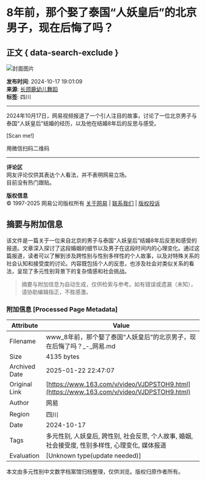 # 8年前，那个娶了泰国“人妖皇后”的北京男子，现在后悔了吗？

## 正文 { data-search-exclude }


![封面图片](https://nimg.ws.126.net/?url=http%3A%2F%2Fvideoimg.ws.126.net%2Fcover%2F20241017%2FSY7yuqXUr_cover.jpg&thumbnail=668y375&quality=95&type=jpg)

**发布时间**: 2024-10-17 19:01:09  
**来源**: [长颈鹿幼儿舞蹈](https://www.163.com/dy/media/T1703646348601.html)  
**标签**: 四川  

---

2024年10月17日，网易视频报道了一个引人注目的故事，讨论了一位北京男子与泰国“人妖皇后”结婚的经历，以及他在结婚8年后的反思与感受。

[Scan me!]

用微信扫码二维码

---

**评论区**  
网友评论仅供其表达个人看法，并不表明网易立场。  
目前没有热门跟贴。

**版权信息**  
© 1997-2025 网易公司版权所有 [关于网易](https://corp.163.com/) | [联系我们](https://corp.163.com/gb/contactus.html) | [版权投诉](https://corp.163.com/special/008397U0/reporting_infringements.html) 
<!-- tcd_original_link https://www.163.com/v/video/VJDPSTOH9.html -->


## 摘要与附加信息

<!-- tcd_abstract -->
该文件是一篇关于一位来自北京的男子与泰国“人妖皇后”结婚8年后反思和感受的报道。文章深入探讨了这段婚姻的细节以及男子在这段时间内的心理变化。通过这篇报道，读者可以了解到涉及跨性别与性别多样性的个人故事，以及对特殊关系的社会认知和接受度的讨论。内容既包括个人的反思，也涉及社会对类似关系的看法，呈现了多元性别背景下的复杂情感和社会挑战。
<!-- tcd_abstract_end -->

> 摘要与附加信息为自动生成，仅供检索与参考。如有错误或遗漏（未知），请协助编辑指正，不胜感激。

### 附加信息 [Processed Page Metadata]

| Attribute       | Value                                  |
|-----------------|----------------------------------------|
| Filename        | www_8年前，那个娶了泰国“人妖皇后”的北京男子，现在后悔了吗？_-_网易.md                             |
| Size            | 4135 bytes                           |
| Archived Date   | 2025-01-22 22:47:07                             |
| Original Link   | [https://www.163.com/v/video/VJDPSTOH9.html](https://www.163.com/v/video/VJDPSTOH9.html)                       |
| Author          | 网易                               |
| Region          | 四川                               |
| Date            | 2024-10-17                                 |
| Tags            | 多元性别, 人妖皇后, 跨性别, 社会反思, 个人故事, 婚姻, 社会接受度, 性别多样性, 心理变化, 媒体报道                                 |
| Evaluation            | [Unknown type(update needed)]                                 |
<!-- tcd_table_end -->

本文由多元性别中文数字档案馆归档整理，仅供浏览。版权归原作者所有。
